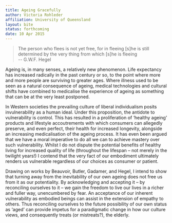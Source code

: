 ```yaml
---
title: Ageing Gracefully
author: Victoria Rohleder
affiliation: University of Queensland
layout: bite
status: forthcoming
date: 10 Apr 2015
---
```


> The person who flees is not yet free, for in fleeing [s]he is still determined by the very thing from which [s]he is fleeing  
> -- G.W.F. Hegel

Ageing is, in many senses, a relatively new phenomenon. Life expectancy has increased radically in the past century or so, to the point where more and more people are surviving to greater ages. Where illness used to be seen as a natural consequence of ageing, medical technologies and cultural shifts have combined to medicalise the experience of ageing as something that can be at the very least postponed. 

In Western societies the prevailing culture of liberal individualism posits invulnerability as a human ideal. Under this proposition, the antidote to vulnerability is control. This has resulted in a proliferation of ‘healthy ageing’ products and lifestyle accoutrements with which consumers can allegedly preserve, and even perfect, their health for increased longevity, alongside an increasing medicalisation of the ageing process. It has even been argued that we have a moral imperative to do all we can to achieve mastery over such vulnerability. Whilst I do not dispute the potential benefits of healthy living for increased quality of life (throughout the lifespan – not merely in the twilight years!) I contend that the very fact of our embodiment ultimately renders us vulnerable regardless of our choices as consumer or patient.

Drawing on works by Beauvoir, Butler, Gadamer, and Hegel, I intend to show that turning away from the inevitability of our own ageing does not free us from it as our potentiality. By acknowledging and accepting it – by reconciling ourselves to it – we gain the freedom to live our lives in a richer and fuller way, unencumbered by fear. An acceptance of our inherent vulnerability as embodied beings can assist in the extension of empathy to others. Thus reconciling ourselves to the future possibility of our own status as ‘aged’ can provide impetus for a paradigmatic change in how our culture views, and consequently treats (or mistreats?), the elderly.